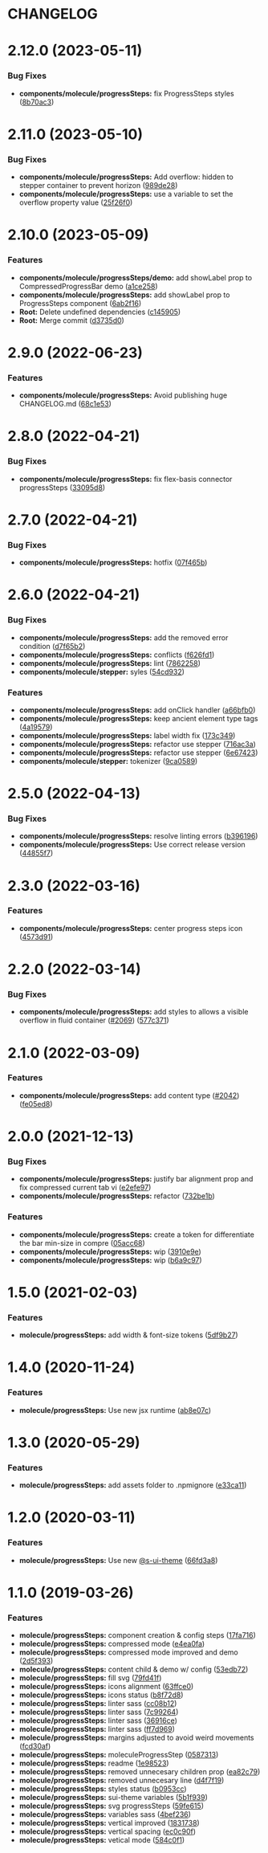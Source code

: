 # CHANGELOG

# 2.12.0 (2023-05-11)


### Bug Fixes

* **components/molecule/progressSteps:** fix ProgressSteps styles ([8b70ac3](https://github.com/SUI-Components/sui-components/commit/8b70ac3a16bdde884fe513e52d90440501b52004))



# 2.11.0 (2023-05-10)


### Bug Fixes

* **components/molecule/progressSteps:** Add overflow: hidden to stepper container to prevent horizon ([989de28](https://github.com/SUI-Components/sui-components/commit/989de28cf35122e65c8edcf9f7f7d95d8a209304))
* **components/molecule/progressSteps:** use a variable to set the overflow property value ([25f26f0](https://github.com/SUI-Components/sui-components/commit/25f26f0c54e4afc8f1f43e98b37cc34e6f2cd907))



# 2.10.0 (2023-05-09)


### Features

* **components/molecule/progressSteps/demo:** add showLabel prop to CompressedProgressBar demo ([a1ce258](https://github.com/SUI-Components/sui-components/commit/a1ce25875e1211c0bbf38bb983049e5a20159e19))
* **components/molecule/progressSteps:** add showLabel prop to ProgressSteps component ([6ab2f16](https://github.com/SUI-Components/sui-components/commit/6ab2f162bb0d48ec6b34268c29b37895c73e7991))
* **Root:** Delete undefined dependencies ([c145905](https://github.com/SUI-Components/sui-components/commit/c145905350328925ba6fda2a462d7f8b508c8ea0))
* **Root:** Merge commit ([d3735d0](https://github.com/SUI-Components/sui-components/commit/d3735d0644332e674d5a5b6291680697f0d6f7c4))



# 2.9.0 (2022-06-23)


### Features

* **components/molecule/progressSteps:** Avoid publishing huge CHANGELOG.md ([68c1e53](https://github.com/SUI-Components/sui-components/commit/68c1e53b972bac9909f0c9d42241b926e354962b))



# 2.8.0 (2022-04-21)


### Bug Fixes

* **components/molecule/progressSteps:** fix flex-basis connector progressSteps ([33095d8](https://github.com/SUI-Components/sui-components/commit/33095d89b284e0b21fb356bcd3a51a91dba636cf))



# 2.7.0 (2022-04-21)


### Bug Fixes

* **components/molecule/progressSteps:** hotfix ([07f465b](https://github.com/SUI-Components/sui-components/commit/07f465ba814e9e1340dd3aaaed2c90c38cb816de))



# 2.6.0 (2022-04-21)


### Bug Fixes

* **components/molecule/progressSteps:** add the removed error condition ([d7f65b2](https://github.com/SUI-Components/sui-components/commit/d7f65b23c93d81bcc8b9941a62d9c7b9c9780124))
* **components/molecule/progressSteps:** conflicts ([f626fd1](https://github.com/SUI-Components/sui-components/commit/f626fd1dd4373341abf502fe5959a622720be402))
* **components/molecule/progressSteps:** lint ([7862258](https://github.com/SUI-Components/sui-components/commit/786225821f4f01fd266a2f18df93f61d1ea3e567))
* **components/molecule/stepper:** syles ([54cd932](https://github.com/SUI-Components/sui-components/commit/54cd93283210a88b9961942761c42666559b0998))


### Features

* **components/molecule/progressSteps:** add onClick handler ([a66bfb0](https://github.com/SUI-Components/sui-components/commit/a66bfb0acdced2f2d0903ef5e2fce21393e815a3))
* **components/molecule/progressSteps:** keep ancient element type tags ([4a19579](https://github.com/SUI-Components/sui-components/commit/4a195793317582c7d80eaff45d13422828f67256))
* **components/molecule/progressSteps:** label width fix ([173c349](https://github.com/SUI-Components/sui-components/commit/173c34985db8483871f2bf46c854bc1fe300fa9d))
* **components/molecule/progressSteps:** refactor use stepper ([716ac3a](https://github.com/SUI-Components/sui-components/commit/716ac3a79aeca63431a2874fd5316f23a6f7b9f3))
* **components/molecule/progressSteps:** refactor use stepper ([6e67423](https://github.com/SUI-Components/sui-components/commit/6e674230474ff3fa3b818f6b47ae33cc2927a2d2))
* **components/molecule/stepper:** tokenizer ([9ca0589](https://github.com/SUI-Components/sui-components/commit/9ca0589b099824e9c085b43f540b3288941a6dd0))



# 2.5.0 (2022-04-13)


### Bug Fixes

* **components/molecule/progressSteps:** resolve linting errors ([b396196](https://github.com/SUI-Components/sui-components/commit/b396196a509fa3bcbc8344db6ee4c615f482c506))
* **components/molecule/progressSteps:** Use correct release version ([44855f7](https://github.com/SUI-Components/sui-components/commit/44855f7fe3a72a105b2d7bff68998f26bb2cad61))



# 2.3.0 (2022-03-16)


### Features

* **components/molecule/progressSteps:** center progress steps icon ([4573d91](https://github.com/SUI-Components/sui-components/commit/4573d915b7d7934a058b01c65db5bf326c1ed0c1))



# 2.2.0 (2022-03-14)


### Bug Fixes

* **components/molecule/progressSteps:** add styles to allows a visible overflow in fluid container ([#2069](https://github.com/SUI-Components/sui-components/issues/2069)) ([577c371](https://github.com/SUI-Components/sui-components/commit/577c3711935ec521412ed76883d0ed617846fffe))



# 2.1.0 (2022-03-09)


### Features

* **components/molecule/progressSteps:** add content type ([#2042](https://github.com/SUI-Components/sui-components/issues/2042)) ([fe05ed8](https://github.com/SUI-Components/sui-components/commit/fe05ed8428203cf9ca7674b9bfbcdc1880910afe))



# 2.0.0 (2021-12-13)


### Bug Fixes

* **components/molecule/progressSteps:** justify bar alignment prop and fix compressed current tab vi ([e2efe97](https://github.com/SUI-Components/sui-components/commit/e2efe9752beddb97755d07420187d9dace985a45))
* **components/molecule/progressSteps:** refactor ([732be1b](https://github.com/SUI-Components/sui-components/commit/732be1b7512344288d77c9f9926ca49486a3c937))


### Features

* **components/molecule/progressSteps:** create a token for differentiate the bar min-size in compre ([05acc68](https://github.com/SUI-Components/sui-components/commit/05acc68c413a94390c33306236d6fefb0c225154))
* **components/molecule/progressSteps:** wip ([3910e9e](https://github.com/SUI-Components/sui-components/commit/3910e9eab3d0c37358618471d06d6cd34fb4080a))
* **components/molecule/progressSteps:** wip ([b6a9c97](https://github.com/SUI-Components/sui-components/commit/b6a9c97fef3c0eda5788456f32e3994ce3060546))



# 1.5.0 (2021-02-03)


### Features

* **molecule/progressSteps:** add width & font-size tokens ([5df9b27](https://github.com/SUI-Components/sui-components/commit/5df9b270234629a3a8b7244e12c4def233386407))



# 1.4.0 (2020-11-24)


### Features

* **molecule/progressSteps:** Use new jsx runtime ([ab8e07c](https://github.com/SUI-Components/sui-components/commit/ab8e07c7db5c00e879fadc049fb08fab372f61e5))



# 1.3.0 (2020-05-29)


### Features

* **molecule/progressSteps:** add assets folder to .npmignore ([e33ca11](https://github.com/SUI-Components/sui-components/commit/e33ca116c0c8acaca27cf331a722deadbc6ed3a2))



# 1.2.0 (2020-03-11)


### Features

* **molecule/progressSteps:** Use new [@s-ui-theme](https://github.com/s-ui-theme) ([66fd3a8](https://github.com/SUI-Components/sui-components/commit/66fd3a89d6593e66cc5dd98f434784fc3a55e732))



# 1.1.0 (2019-03-26)


### Features

* **molecule/progressSteps:** component creation & config steps ([17fa716](https://github.com/SUI-Components/sui-components/commit/17fa716d9b00ea4a1a191f1185051371dcfc6395))
* **molecule/progressSteps:** compressed mode ([e4ea0fa](https://github.com/SUI-Components/sui-components/commit/e4ea0fa4d26f7155bacf76969af08bf88b3992ce))
* **molecule/progressSteps:** compressed mode improved and demo ([2d5f393](https://github.com/SUI-Components/sui-components/commit/2d5f39384ca4ea032178d1d02cbf8d46c8d2bda8))
* **molecule/progressSteps:** content child & demo w/ config ([53edb72](https://github.com/SUI-Components/sui-components/commit/53edb727bcb7eb83d51d79992391c691491dfffb))
* **molecule/progressSteps:** fill svg ([79fd41f](https://github.com/SUI-Components/sui-components/commit/79fd41fa7dbf98cfadd16906150abe47339d1bd8))
* **molecule/progressSteps:** icons alignment ([63ffce0](https://github.com/SUI-Components/sui-components/commit/63ffce024121632f98cce00e86eeb07ba199f3f5))
* **molecule/progressSteps:** icons status ([b8f72d8](https://github.com/SUI-Components/sui-components/commit/b8f72d87b480abda3360eca62a944dc55e4c448b))
* **molecule/progressSteps:** linter sass ([cc08b12](https://github.com/SUI-Components/sui-components/commit/cc08b12c2f7c62eb83ed3606db2ad1a8a360e451))
* **molecule/progressSteps:** linter sass ([7c99264](https://github.com/SUI-Components/sui-components/commit/7c99264d7ec852f8c1ed14991ae40e865a6fd04a))
* **molecule/progressSteps:** linter sass ([36916ce](https://github.com/SUI-Components/sui-components/commit/36916cefe2925150d034194e93204b31425fdd0f))
* **molecule/progressSteps:** linter sass ([ff7d969](https://github.com/SUI-Components/sui-components/commit/ff7d969018efb6d45c6f61207f8975b4e8a4a738))
* **molecule/progressSteps:** margins adjusted to avoid weird movements ([fcd30af](https://github.com/SUI-Components/sui-components/commit/fcd30af2a2605f835257ca3b3081e2393e8ca5a9))
* **molecule/progressSteps:** moleculeProgressStep ([0587313](https://github.com/SUI-Components/sui-components/commit/0587313e00eda900b694f42b8fbb68e67fd40342))
* **molecule/progressSteps:** readme ([1e98523](https://github.com/SUI-Components/sui-components/commit/1e985232c8d5163cacffc6bed0cd917cf350486d))
* **molecule/progressSteps:** removed unnecesary children prop ([ea82c79](https://github.com/SUI-Components/sui-components/commit/ea82c792b7985658a99a553d24054c85386126d5))
* **molecule/progressSteps:** removed unnecesary line ([d4f7f19](https://github.com/SUI-Components/sui-components/commit/d4f7f193494a17ec4faed6a7af598dc852639fc2))
* **molecule/progressSteps:** styles status ([b0953cc](https://github.com/SUI-Components/sui-components/commit/b0953cc15a7df42ae5224529611475c0f218c070))
* **molecule/progressSteps:** sui-theme variables ([5b1f939](https://github.com/SUI-Components/sui-components/commit/5b1f93967d078814cb044b95a8735dd96e9ee48c))
* **molecule/progressSteps:** svg progressSteps ([59fe615](https://github.com/SUI-Components/sui-components/commit/59fe615c4daed8ce646168fbced7364bcfceb99b))
* **molecule/progressSteps:** variables sass ([4bef236](https://github.com/SUI-Components/sui-components/commit/4bef2361b45584aa2234f95821e0f5c564e46777))
* **molecule/progressSteps:** vertical improved ([1831738](https://github.com/SUI-Components/sui-components/commit/18317385cb9c48164d11b729a7d4268568addcf3))
* **molecule/progressSteps:** vertical spacing ([ec0c90f](https://github.com/SUI-Components/sui-components/commit/ec0c90fdb6009d1d5d393ce2a61b1e6062b998d5))
* **molecule/progressSteps:** vetical mode ([584c0f1](https://github.com/SUI-Components/sui-components/commit/584c0f18bd3c0155fe3c430922395fd15315b1a4))



